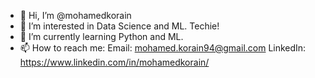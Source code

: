 - 👋 Hi, I’m @mohamedkorain
- 👀 I’m interested in Data Science and ML. Techie!
- 🌱 I’m currently learning Python and ML.
-  📫 How to reach me: Email: mohamed.korain94@gmail.com 
LinkedIn: https://www.linkedin.com/in/mohamedkorain/


<!---
mohamedkorain/mohamedkorain is a ✨ special ✨ repository because its `README.md` (this file) appears on your GitHub profile.
You can click the Preview link to take a look at your changes.
--->
